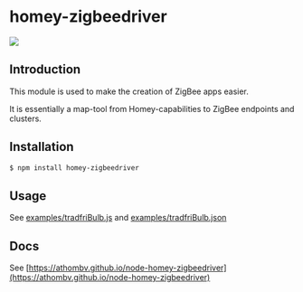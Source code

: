 # homey-zigbeedriver 
![](https://github.com/athombv/node-homey-zigbeedriver/workflows/ESLint/badge.svg)


## Introduction
This module is used to make the creation of ZigBee apps easier.

It is essentially a map-tool from Homey-capabilities to ZigBee endpoints and clusters.

## Installation

```bash
$ npm install homey-zigbeedriver
```

## Usage

See [examples/tradfriBulb.js](examples/tradfriBulb.js) and [examples/tradfriBulb.json](examples/tradfriBulb.json)

## Docs
See [https://athombv.github.io/node-homey-zigbeedriver](https://athombv.github.io/node-homey-zigbeedriver)
